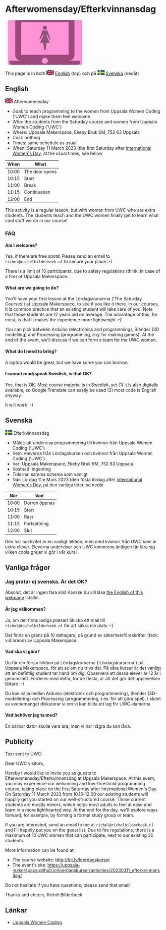 # Afterwomensday/Efterkvinnansdag

![](uwc_25.png)

This page is in both ![UK flag](uk_flag_24_x_16.png) [English](#English) (top) 
och på ![Swedish flag](sv_flag_23_x_16.png) [Svenska](#Svenska) (nedåt)

## English

![UK flag](uk_flag_24_x_16.png) Afterwomensday

 * Goal: to teach programming to the women from Uppsala Women Coding ('UWC')
   and make them feel welcome
 * Who: the students from the Saturday course and women from Uppsala Women Coding ('UWC')
 * Where: Uppsala Makerspace, Ekeby Bruk 6M, 752 63 Uppsala
 * Cost: nothing
 * Times: same schedule as usual
 * When: Saturday 11 March 2023 (the first Saturday after [International Women's Day](https://en.wikipedia.org/wiki/International_Women%27s_Day), at the usual times, see below

When | What
-----|------------
10:00|The door opens
10:15|Start
11:00|Break
11:15|Continuation
12:00|End

This activity is a regular lesson,
but with women from UWC who are extra students.
The students teach and the UWC women finally get to learn
what cool stuff we do in our course!

### FAQ

#### Am I welcome?

Yes, if there are free spots! 
Please send an email to `richel@richelbilderbeek.nl` to secure your place :-)

There is a limit of 10 participants, 
due to safety regulations (think: in case of a fire) 
of Uppsala Makerspace.

#### What are we going to do?

You'll have your first lesson at the Lördagskurserna ('The Saturday Courses')
at Uppsala Makerspace, to see if you like it there.
In our courses, it is common practice that an existing student will take
care of you. Note that those students are 12 years old on average.
The advantage of this, for most, is that it makes 
the experience more lightweight :-)

You can pick between Arduino (electronics and programming), 
Blender (3D modelling) and Processing (programming, e.g. for making games).
At the end of the event, we'll discuss if we can form a team for the UWC women.

#### What do I need to bring?

A laptop would be great, but we have some you can borrow.

#### I cannot read/speak Swedish, is that OK?

Yes, that is OK. Most course material is in Swedish, yet (1) it is also digitally available, so Google Translate can easily be used (2) most code is English anyway.

It will work :-)

## Svenska

![Swedish flag](sv_flag_23_x_16.png) Efterkvinnansdag

 * Målet: att undervisa programmering till kvinnor från Uppsala Women Coding ('UWC')
 * Vem: eleverna från Lördagskursen och kvinnor från Uppsala Women Coding ('UWC')
 * Var: Uppsala Makerspace, Ekeby Bruk 6M, 752 63 Uppsala
 * Kostnad: ingenting
 * Tiderna: samma schema som vanligt
 * När: Lördag 11:e Mars 2023 (den fösta lördag after [International Women's Day](https://en.wikipedia.org/wiki/International_Women%27s_Day), på den vanliga tider, se nedåt

När  |Vad
-----|------------
10:00|Dörren öppnas
10:15|Start
11:00|Rast
11:15|Fortsättning
12:00|Slut

Den här acktivitet är en vanligt lektion, 
men med kvinnor från UWC som är extra elever.
Eleverna undervisar och UWC kvinnorna äntligen får lära sig 
vilken coola grejer vi gör i vår kurs!

## Vanliga frågor

### Jag pratar ej svenska. Är det OK?

Absolut, det är ingen fara alls! Kanske du vill läsa [the English of this webpage](#English) istället.

#### Är jag välkommen?

Ja, om det finns lediga platser!
Skicka ett mail till `richel@richelbilderbeek.nl` för att säkra din plats :-)

Det finns en gräns på 10 deltagare,
på grund av säkerhetsföreskrifter (tänk: vid brand)
av Uppsala Makerspace.

#### Vad ska vi göra?

Du får din första lektion på Lördagskurserna ('Lördagskurserna')
på Uppsala Makerspace, för att se om du trivs där.
På våra kurser är det vanligt att en befintlig student tar
hand om dig. Observera att dessa elever är 12 år i genomsnitt.
Fördelen med detta, för de flesta, är att det gör det
upplevelsen lättare :-)

Du kan välja mellan Arduino (elektronik och programmering),
Blender (3D-modellering) och Processing (programmering, t.ex. för att göra spel).
I slutet av evenemanget diskuterar vi om vi kan bilda ett lag för UWC-damerna.

#### Vad behöver jag ta med?

En bärbar dator skulle vara bra, men vi har några du kan låna.

## Publicity

Text sent to UWC:

Dear UWC visitors,

Hereby I would like to invite you as guests
to Efterwomensday/Efterkvinnansdag at Uppsala Makerspace.
At this event, you may experience our welcoming and low-threshold programming course,
taking place on the first Saturday after International Women's Day.
On Saturday 11 March 2023 from 10.15-12.00 our existing 
students will happily get you started on our well-structured course.
Those current students are mostly minors, which helps most adults
to feel at ease and learn in a more lighthearted way.
At the end for the day, we'll explore ways forward, for example,
by forming a formal study group or team.

If you are interested, send an email to me at `richel@richelbilderbeek.nl`
and I'll happily put you on the guest list. 
Due to fire regulations, there is a maximum of 10 UWC women that can participate,
next to our existing 30 students.

More information can be found at:

 * The course website: http://bit.ly/loerdagskurser
 * The event's site: https://uppsala-makerspace.github.io/loerdagskurser/activities/20230311_efterkvinnansdag/

Do not hesitate if you have questions; please send that email!

Thanks and cheers, Richèl Bilderbeek

## Länkar

 * [Uppsala Women Coding](https://www.meetup.com/Uppsala-Women-Coding-Beginners-welcome)


